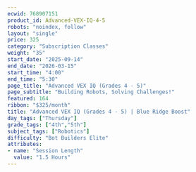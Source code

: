 ```yaml
---
ecwid: 768907151
product_id: Advanced-VEX-IQ-4-5
robots: "noindex, follow"
layout: "single"
price: 325
category: "Subscription Classes"
weight: "35"
start_date: "2025-09-14"
end_date: "2026-03-15"
start_time: "4:00"
end_time: "5:30"
page_title: "Advanced VEX IQ (Grades 4 - 5)"
page_subtitle: "Building Robots, Solving Challenges!"
featured: 164
ribbon: "$325/month"
title: "Advanced VEX IQ (Grades 4 - 5) | Blue Ridge Boost"
day_tags: ["Thursday"]
grade_tags: ["4th","5th"]
subject_tags: ["Robotics"]
difficulty: "Bot Builders Elite"
attributes:
- name: "Session Length"
  value: "1.5 Hours"
---
```


